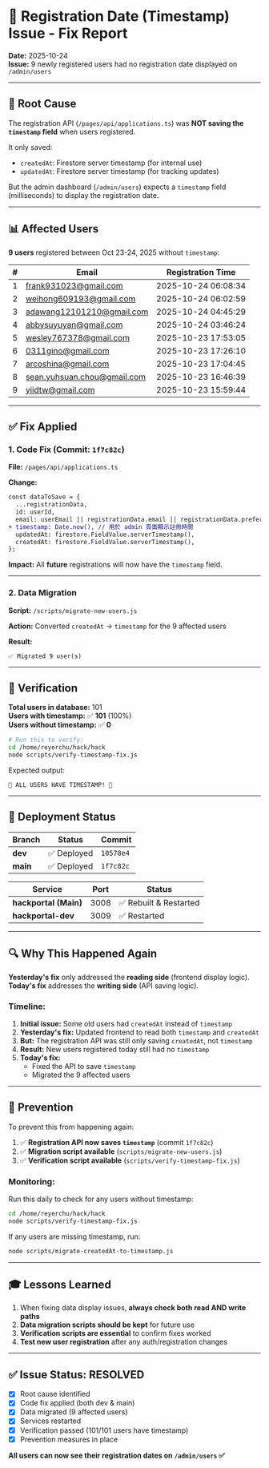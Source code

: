 # 🔧 Registration Date (Timestamp) Issue - Fix Report

**Date:** 2025-10-24  
**Issue:** 9 newly registered users had no registration date displayed on `/admin/users`

---

## 🐛 **Root Cause**

The registration API (`/pages/api/applications.ts`) was **NOT saving the `timestamp` field** when users registered.

It only saved:
- `createdAt`: Firestore server timestamp (for internal use)
- `updatedAt`: Firestore server timestamp (for tracking updates)

But the admin dashboard (`/admin/users`) expects a `timestamp` field (milliseconds) to display the registration date.

---

## 📊 **Affected Users**

**9 users** registered between Oct 23-24, 2025 without `timestamp`:

| # | Email | Registration Time |
|---|-------|-------------------|
| 1 | frank931023@gmail.com | 2025-10-24 06:08:34 |
| 2 | weihong609193@gmail.com | 2025-10-24 06:02:59 |
| 3 | adawang12101210@gmail.com | 2025-10-24 04:45:29 |
| 4 | abbysuyuyan@gmail.com | 2025-10-24 03:46:24 |
| 5 | wesley767378@gmail.com | 2025-10-23 17:53:05 |
| 6 | 0311gino@gmail.com | 2025-10-23 17:26:10 |
| 7 | arcoshina@gmail.com | 2025-10-23 17:04:45 |
| 8 | sean.yuhsuan.chou@gmail.com | 2025-10-23 16:46:39 |
| 9 | yiidtw@gmail.com | 2025-10-23 15:59:44 |

---

## ✅ **Fix Applied**

### 1. **Code Fix** (Commit: `1f7c82c`)

**File:** `/pages/api/applications.ts`

**Change:**
```diff
const dataToSave = {
  ...registrationData,
  id: userId,
  email: userEmail || registrationData.email || registrationData.preferredEmail,
+ timestamp: Date.now(), // 用於 admin 頁面顯示註冊時間
  updatedAt: firestore.FieldValue.serverTimestamp(),
  createdAt: firestore.FieldValue.serverTimestamp(),
};
```

**Impact:** All **future** registrations will now have the `timestamp` field.

---

### 2. **Data Migration**

**Script:** `/scripts/migrate-new-users.js`

**Action:** Converted `createdAt` → `timestamp` for the 9 affected users

**Result:**
```
✅ Migrated 9 user(s)
```

---

## 🎯 **Verification**

**Total users in database:** 101  
**Users with timestamp:** ✅ **101** (100%)  
**Users without timestamp:** ✅ **0**

```bash
# Run this to verify:
cd /home/reyerchu/hack/hack
node scripts/verify-timestamp-fix.js
```

Expected output:
```
🎉 ALL USERS HAVE TIMESTAMP! 🎉
```

---

## 🚀 **Deployment Status**

| Branch | Status | Commit |
|--------|--------|--------|
| **dev** | ✅ Deployed | `10578e4` |
| **main** | ✅ Deployed | `1f7c82c` |

| Service | Port | Status |
|---------|------|--------|
| **hackportal (Main)** | 3008 | ✅ Rebuilt & Restarted |
| **hackportal-dev** | 3009 | ✅ Restarted |

---

## 🔍 **Why This Happened Again**

**Yesterday's fix** only addressed the **reading side** (frontend display logic).  
**Today's fix** addresses the **writing side** (API saving logic).

### Timeline:

1. **Initial issue:** Some old users had `createdAt` instead of `timestamp`
2. **Yesterday's fix:** Updated frontend to read both `timestamp` and `createdAt`
3. **But:** The registration API was still only saving `createdAt`, not `timestamp`
4. **Result:** New users registered today still had no `timestamp`
5. **Today's fix:** 
   - Fixed the API to save `timestamp`
   - Migrated the 9 affected users

---

## 📝 **Prevention**

To prevent this from happening again:

1. ✅ **Registration API now saves `timestamp`** (commit `1f7c82c`)
2. ✅ **Migration script available** (`scripts/migrate-new-users.js`)
3. ✅ **Verification script available** (`scripts/verify-timestamp-fix.js`)

### Monitoring:

Run this daily to check for any users without timestamp:
```bash
cd /home/reyerchu/hack/hack
node scripts/verify-timestamp-fix.js
```

If any users are missing timestamp, run:
```bash
node scripts/migrate-createdAt-to-timestamp.js
```

---

## 🎓 **Lessons Learned**

1. When fixing data display issues, **always check both read AND write paths**
2. **Data migration scripts should be kept** for future use
3. **Verification scripts are essential** to confirm fixes worked
4. **Test new user registration** after any auth/registration changes

---

## ✅ **Issue Status: RESOLVED**

- [x] Root cause identified
- [x] Code fix applied (both dev & main)
- [x] Data migrated (9 affected users)
- [x] Services restarted
- [x] Verification passed (101/101 users have timestamp)
- [x] Prevention measures in place

**All users can now see their registration dates on `/admin/users` ✅**

